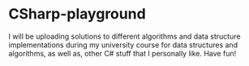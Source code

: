 # CSharp-playground
I will be uploading solutions to different algorithms and data structure implementations during my university course for data structures and algorithms, as well as,
other C# stuff that I personally like. Have fun!

